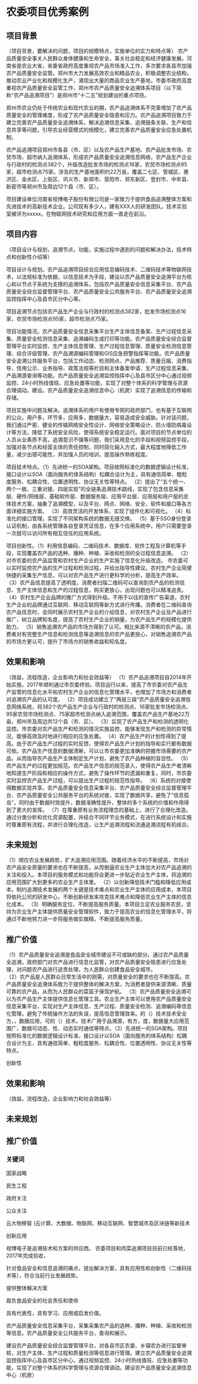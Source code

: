 
# 农委项目优秀案例

## 项目背景

（项目背景，要解决的问题，项目的规模特点，实施单位的实力和特点等）
农产品质量安全事关人民群众身体健康和生命安全，事关社会稳定和经济健康发展。河南省是农业大省，省委省政府高度重视农产品市场准入工作，多次要求各县市加强农产品质量安全监管。郑州市大力发展高效农业和精品农业，积极调整农业结构，推动农业产业化和规模化生产，涌现出大量的商品农业生产基地，市委市政府高度重视农产品质量安全监管工作，郑州市农产品质量安全追溯体系项目（以下简称“农产品追溯项目”）是郑州市“十二五”规划建设的重点项目。

郑州市农业仍处于传统农业和现代农业的期，农产品追溯体系不完善增加了农产品质量安全的管理难度，形成了农产品质量安全隐患和压力。农产品追溯项目致力于建立完善农产品质量安全追溯体系，解决追溯信息采集、追溯链条关联、生产和信息共享等问题，引导农业经营模式的规模化，建立完善农产品质量安全应急处置机制。

农产品追溯项目郑州市各县（市、区）以及农产品生产基地、农产品批发市场、农贸市场、超市纳入追溯体系，形成农产品质量安全追溯信息网络，农产品生产企业与行政村的检测点382个，升级改造批发市场的检测点16家，农贸市场检测点95家，超市检测点75家。涉及的生产基地面积约22万亩，覆盖二七区、管城区、惠济区、金水区、上街区、巩义市、新郑市、荥阳市、郑东新区、登封市、中牟县、新密市等郑州市及周边12个县（市、区）。

项目建设单位河南省视博电子股份有限公司是一家致力于提供食品追溯整体方案和先进技术的高新技术企业。公司现有多少人，建有XXX人的研发团队，技术实验室被评为xxxxx。在物联网技术研究和应用方面一直走在前沿。


##  项目内容
（项目设计与规划，追溯节点，功能，实施过程中遇到的问题和解决办法，技术特点和创新性介绍等）

项目设计与规划。农产品追溯项目综合应用信息编码技术、二维码技术等物联网技术，以法规标准为依据，以信息技术为手段，建设以农产品质量安全追溯平台为核心和以节点子系统为支撑的追溯体系，包括农产品质量安全信息采集平台、农产品质量安全综合监督管理平台、农产品质量安全公共服务平台、农产品质量安全追溯监控指挥中心及县市区分中心等。

项目追溯节点包括农产品生产企业与行政村的检测点382家，批发市场检测点16家，农贸市场检测点95家，超市检测点75家。

项目功能情况。农产品质量安全信息采集平台生产主体信息备案、生产过程信息采集、质量安全检测信息采集、追溯编码生成打印等功能。农产品质量安全综合监督管理平台实时监控、生产主体信息管理、生产过程信息管理、质量安全检测信息管理、综合评级管理、农产品溯源编码管理和GIS应急预警指挥等功能。农产品质量安全追溯公共服务平台，包括工作动态、检测网点、产品推荐、质量日报、消费指导、信用公示、业务指导、政策法规等栏目和主体备案申请、生产过程信息采集、产品溯源查询等功能。农产品质量安全追溯监控指挥中心及县市区分中心通过视频监控、24小时热线值班、应急处置等功能，实现了对整个体系的科学管理与资源合理调动。建设。农产品质量安全追溯信息中心（机房）实现了追溯信息的传输和存储。

项目实施中问题及解决。追溯体系的用户有使用专网的政府部门，也有基于互联网的公众。用户多，环节多，应用多，数据量大，容易造成安全威胁。针对该问题，我们通过严密、健全的传输网络安全性设计、网络安全策略设计、防火墙防病毒设计等方法，降低了系统安全风险，使得系统安全稳定运行。面对项目的节点单位的人员从业素质不高，追溯意识不强等问题，我们采用息化的手段和视频监控手段，加强对各节点和经营主体的责任控制，同时简化输入方式，最大程度地降低工作量，减少出错可能性，并加强人员的培训，提高操作熟练程度。

项目技术特点。（1）先进统一的SOA架构。项目按照标准化的数据逻辑设计标准，接口设计以SOA（面向服务的体系结构）松耦合设计为主，具有通信简单、粗粒度服务、松耦合性、位置透明性、协议无关性等特点。
（2）提出了“五个统一、两个一致、三重对接、四层实现”的全链条追溯技术路线，实现了包含信息采集层、硬件/网络层、基础软件层、数据服务层、应用平台层、应用层和用户层的总体技术方案，抽象了追溯模型，以及平台、网点、网络、安全、软件和接口等各方面详细实施方案。
（3）高效灵活的开发体系，实现了组件化和可视化。
（4）标准化的接口管理，实现了不同架构系统的数据无缝交换。
（5）基于SSO身份登录认证机制，由各系统管理各自登录凭证信息，在多个应用系统中，用户只需要登录一次就可以访问所有相互信任的应用系统。


项目创新性。（1）利用信息编码、二维码技术、数据库、软件工程及计算机等手段，实现覆盖农产品的选种、播种、种植、采收和检测的全过程信息追溯。
（2）对市农委的农产品监管和农村生产企业的生产实施了信息化升级改造。 市农委可以实时监控农产品的生产过程和检测过程，并给出指导性建议。农村生产企业简便快捷的采集生产信息，可以对农产品生产进行更科学的分析，提高生产效率。
 （3）农产品信息提高了透明度。消费者扫描二维码可以查询到农产品的检测信息、生产主体信息和生产的过程信息，购买更放心，出现问题也可以精准追责。
（4）农村生产企业品牌的推广方式得到升级。不用于以往的宣传广告渠道，农村生产企业的品牌通过互联网、移动互联网等新方式进行传播。消费者在二维码查询农产品信息时，会同时展示农村生产企业的介绍信息，对农村生产企业及产品进行推广，树立品牌知名度，提高了农村生产企业的销量，为农产品生产的规模化提供助力。
（5）销售追溯农产品的市场方得到了认可。相比来源不清晰的农产品，消费者对有完整生产信息和检测信息等追溯信息的农产品更放心，对销售追溯农产品的市场方更认可，提升了市场方的销售收益和知名度。


## 效果和影响
（效益，流程改造，企业影响力和社会效益等）
（1）农产品追溯项目自2014年开始实施，2017年顺利通过市农委终验。项目运行以来，提高了市农委对农产品生产监管的信息化水平和农村生产企业的信息化管理水平，也增加了市场方和消费者对追溯农产品的认可度。
（2）项目成功建立了“两层三级”农产品质量安全追溯信息网络系统，将382个农产品生产企业与行政村的检测点、16家批发市场检测点、95家农贸市场检测点、75家超市检测点纳入追溯范围，覆盖农产品生产基地22万亩，郑州市及周边共12个县（市、区）。
（3）实现了农产品生产和检测的透明化监控。市农委对农产品生产和检测的情况实施监控，能够发现生产和检测的异常情况，能够高效及时地进行相应的应急处置。
（4）农产品生产的计划性得到了提高。由于农产品生产过程的实时反馈，使得农产品生产计划的指导和实行都有数据可依。农产品生产信息的数据清晰，可以让市农委更加准确的把握市场需要的农产品，从而指导农产品生产主体制定生产计划，避免了农产品种植的盲目性。
（5）农产品生产的过程更加规范。农产品生产信息的规范录入，使得农产品生产者清晰地知道生产阶段和相应的操作方式，避免了操作环节的遗漏和重复。同时，市农委实时监控农产品生产过程，可以提出生产过程的规范性指导。
（6）系统的对接使得数据实现共享。农产品质量安全信息采集平台、农产品质量安全综合监督管理平台、农产品质量安全公共服务平台的系统对接，实现了数据共享，避免了“信息孤岛”，同时由于数据时效提升，数据准确性提升，整体的多个系统的价值和作用得到了更大的发挥。
（7）在尊重原有业务流程理念的基础上，进行了合理化改造。通过分类分析和优化资源配置，并结合不同环节业务模式，在进行系统设计和实施时尊重原有流程，并进行合理化改造，让生产追溯流程和流通追溯流程有机结合。          


## 未来规划

（1）顺应农业发展趋势，扩大追溯应用范围。随着经济水平的不断提高，市场对农产品安全质量的要求也在不断提高，从而倒逼农业生产主体加大对农产品追溯的关注和投入。本项目的服务模式和功能将会更进一步贴近农业生产主体，将追溯的应用范围扩大到更多的农业生产主体里。
（2）以创新降低技术门槛和降低应用成本。制约追溯技术发展的两个关键是技术难点和农业生产主体的应用成本，本项目将依托公司的研发中心，不断创新研发来攻克技术难点和降低农业生产主体的信息化成本。
（3）明确服务定位，不断提高服务质量。本项目立足农业服务农民，坚持为农业生产主体提供质量安全管理软件，致力于提高农业的信息化管理水平，将通过不断地努力进一步将服务做实做精，不断提高服务质量。   

## 推广价值

（1）农产品质量安全追溯是食品安全城市建设不可或缺的部分。通过农产品质量全追溯，政府部门对农产品进行信息化监管，对农产品质量安全隐患进行应急处理，对问题农产品进行追责处理，为人民群众创建食品安全城市。               
（2）农产品是人民群众日常生活中的刚需，对质量安全的要求也在不断提高。农产品质量安全追溯体系致力于提供整体的解决方案，为消费者提供来源清晰、质量可靠的农产品，从而为人民群众的菜篮子保驾护航。
（3）农产品质量安全追溯可以为农产品生产主体提供信息化管理工具。农业生产主体可以使用农产品质量安全信息采集平台，实现对生产主体信息、生产过程、质量安全检测、追溯编码等信息化管理，避免了传统操作方法的失误，提高信息管理效率。的（）技术技术安全方，，数据应用，可的（）技术。技术广用于品溯源，有方，度，数据量大应用范围广，数据可动态、性、动态实时通信等特点。（2）先进统一的SOA架构。项目按照标准化的数据逻辑设计标准，接口设计以SOA（面向服务的体系结构）松耦合设计为主，具有通信简单、粗粒度服务、松耦合性、位置透明性、协议无关性等特点。

创新性






## 效果和影响
（效益，流程改造，企业影响力和社会效益等）





## 未来规划



## 推广价值









### 关键词

国家战略

民生工程

政府关注

公众关注

云大物移智 (云计算、大数据、物联网、移动互联网、智慧城市及区块链等新技术

创新应用

视博电子是追溯技术和方案的供应商。
农委项目和肉菜追溯项目目前已经落地，2017年完成验收，

针对食品安全和信息追溯的痛点，提出解决方案，具有应用性和创新性（二维码技术等），符合当前行业发展趋势。

提供整体解决方案

肩负食品安全的社会责任和使命


具有代表性，具有学习、应用或启发价值。






农产品质量安全信息采集平台，采集采集农产品的选种、播种、种植、采收和检测等信息。农产品质量安全公共服务平台，查询和展示。

建设农产品质量安全综合监督管理平台，对各县市区农委、乡镇农办进行监督审核，对生产主体、生产过程和质量检测等信息进行管理。建立农产品质量安全追溯监控指挥中心及县市区分中心，通过视频监控、24小时热线值班、应急处置等功能，实现了对整个体系的科学管理与资源合理调动。建设农产品质量安全追溯信息中心（机房）



<!--stackedit_data:
eyJoaXN0b3J5IjpbNzQ3Njk0MTgyXX0=
-->